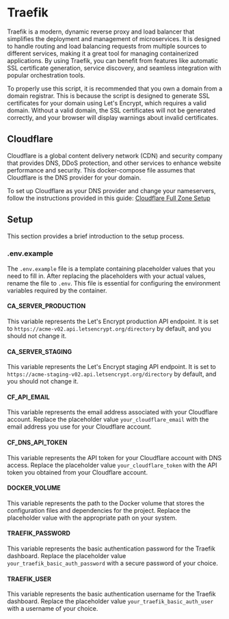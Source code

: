 # Traefik

Traefik is a modern, dynamic reverse proxy and load balancer that simplifies the deployment and management of microservices. It is designed to handle routing and load balancing requests from multiple sources to different services, making it a great tool for managing containerized applications. By using Traefik, you can benefit from features like automatic SSL certificate generation, service discovery, and seamless integration with popular orchestration tools.

To properly use this script, it is recommended that you own a domain from a domain registrar. This is because the script is designed to generate SSL certificates for your domain using Let's Encrypt, which requires a valid domain. Without a valid domain, the SSL certificates will not be generated correctly, and your browser will display warnings about invalid certificates.

## Cloudflare

Cloudflare is a global content delivery network (CDN) and security company that provides DNS, DDoS protection, and other services to enhance website performance and security. This docker-compose file assumes that Cloudflare is the DNS provider for your domain.

To set up Cloudflare as your DNS provider and change your nameservers, follow the instructions provided in this guide: [Cloudflare Full Zone Setup](https://developers.cloudflare.com/dns/zone-setups/full-setup/setup/)

## Setup

This section provides a brief introduction to the setup process.

### .env.example

The `.env.example` file is a template containing placeholder values that you need to fill in. After replacing the placeholders with your actual values, rename the file to `.env`. This file is essential for configuring the environment variables required by the container.

#### CA_SERVER_PRODUCTION

This variable represents the Let's Encrypt production API endpoint. It is set to `https://acme-v02.api.letsencrypt.org/directory` by default, and you should not change it.

#### CA_SERVER_STAGING

This variable represents the Let's Encrypt staging API endpoint. It is set to `https://acme-staging-v02.api.letsencrypt.org/directory` by default, and you should not change it.

#### CF_API_EMAIL

This variable represents the email address associated with your Cloudflare account. Replace the placeholder value `your_cloudflare_email` with the email address you use for your Cloudflare account.

#### CF_DNS_API_TOKEN

This variable represents the API token for your Cloudflare account with DNS access. Replace the placeholder value `your_cloudflare_token` with the API token you obtained from your Cloudflare account.

#### DOCKER_VOLUME

This variable represents the path to the Docker volume that stores the configuration files and dependencies for the project. Replace the placeholder value with the appropriate path on your system.

#### TRAEFIK_PASSWORD

This variable represents the basic authentication password for the Traefik dashboard. Replace the placeholder value `your_traefik_basic_auth_password` with a secure password of your choice.

#### TRAEFIK_USER

This variable represents the basic authentication username for the Traefik dashboard. Replace the placeholder value `your_traefik_basic_auth_user` with a username of your choice.
